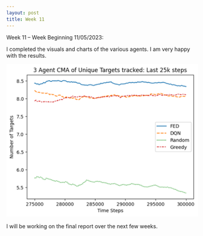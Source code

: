 ```yaml
---
layout: post
title: Week 11
---
```


Week 11 – Week Beginning 11/05/2023:

I completed the visuals and charts of the various agents. I am very happy with the results. 

![Initial Testing Results](../images/2agent.png)

I will be working on the final report over the next few weeks.

